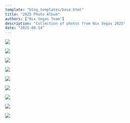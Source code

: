 ```yaml
---
template: "blog_templates/base.html"
title: "2025 Photo Album"
authors: ["Nix Vegas Team"]
description: "Collection of photos from Nix Vegas 2025"
date: "2025-08-14"
---
```


![](/img/album/2025/socal_team.jpg)

![](/img/album/2025/departure.jpg)

![](/img/album/2025/setup.jpg)

![](/img/album/2025/sign.jpg)

![](/img/album/2025/noc.jpg)

![](/img/album/2025/joe_speed.jpg)

![](/img/album/2025/pxe.jpg)

![](/img/album/2025/flyaway.jpg)

![](/img/album/2025/tablet.jpg)
